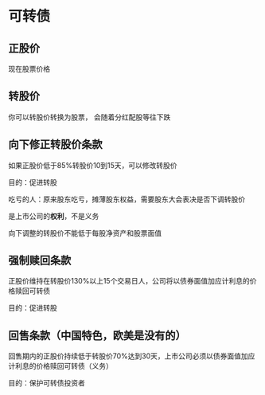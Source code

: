 # 可转债

## 正股价

现在股票价格

## 转股价

你可以转股价转换为股票， 会随着分红配股等往下跌

## 向下修正转股价条款

如果正股价低于85%转股价10到15天，可以修改转股价

目的：促进转股

吃亏的人：原来股东吃亏，摊薄股东权益，需要股东大会表决是否下调转股价

是上市公司的**权利**，不是义务

向下调整的转股价不能低于每股净资产和股票面值

## 强制赎回条款

正股价维持在转股价130%以上15个交易日人，公司将以债券面值加应计利息的价格赎回可转债

目的：促进转股

## 回售条款（中国特色，欧美是没有的）

回售期内的正股价持续低于转股价70%达到30天，上市公司必须以债券面值加应计利息的价格赎回可转债（义务）

目的：保护可转债投资者

